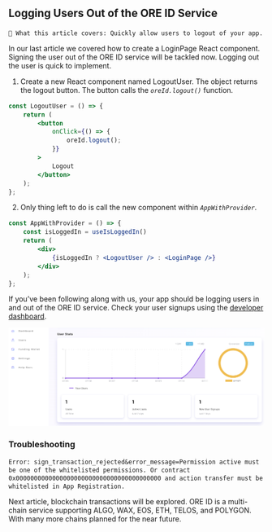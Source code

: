 ## Logging Users Out of the ORE ID Service

```text
📢 What this article covers: Quickly allow users to logout of your app.
```

In our last article we covered how to create a LoginPage React component.  Signing the user out of the ORE ID service will be tackled now.  Logging out the user is quick to implement.

1.  Create a new React component named LogoutUser.  The object returns the logout button.  The button calls the *```oreId.logout()```* function. 

```jsx
const LogoutUser = () => {
    return (
        <button
            onClick={() => {
                oreId.logout();
            }}
        >
            Logout
        </button>
    );
};
```

2.  Only thing left to do is call the new component within *```AppWithProvider```*.
```jsx
const AppWithProvider = () => {
    const isLoggedIn = useIsLoggedIn()
    return (
        <div>
            {isLoggedIn ? <LogoutUser /> : <LoginPage />}
        </div>
    );
}; 
```

If you’ve been following along with us, your app should be logging users in and out of the ORE ID service.  Check your user signups using the [developer dashboard](https://oreid.io/developer). 

![Sample Developer Dashboard Users Display](first_user.png)

### Troubleshooting
```text
Error: sign_transaction_rejected&error_message=Permission active must be one of the whitelisted permissions. Or contract 0x0000000000000000000000000000000000000000 and action transfer must be whitelisted in App Registration.
```


Next article, blockchain transactions will be explored.  ORE ID is a multi-chain service supporting ALGO, WAX, EOS, ETH, TELOS, and POLYGON.  With many more chains planned for the near future.